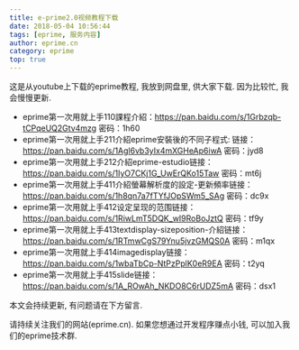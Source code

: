 ```yaml
---
title: e-prime2.0视频教程下载
date: 2018-05-04 10:56:44
tags: [eprime, 服务内容]
author: eprime.cn
category: eprime
top: true
---
```


这是从youtube上下载的eprime教程, 我放到网盘里, 供大家下载. 因为比较忙, 我会慢慢更新.

- eprime第一次用就上手110課程介紹：https://pan.baidu.com/s/1Grbzqb-tCPqeUQ2Gtv4mzg 密码：1h60
- eprime第一次用就上手211介紹eprime安裝後的不同子程式: 链接：https://pan.baidu.com/s/1Agl6vb3yIx4mXGHeAp6iwA 密码：jyd8
- eprime第一次用就上手212介紹eprime-estudio链接：https://pan.baidu.com/s/1IyO7CKj1G_UwErQKo15Taw 密码：mt6j
- eprime第一次用就上手411介紹螢幕解析度的設定-更新頻率链接：https://pan.baidu.com/s/1h8qn7a7fTYfJOpSWm5_SAg 密码：dc9x
- eprime第一次用就上手412设定呈现的范围链接：https://pan.baidu.com/s/1RiwLmT5DQK_wI9RoBoJztQ 密码：tf9y
- eprime第一次用就上手413textdisplay-sizeposition-介紹链接：https://pan.baidu.com/s/1RTmwCgS79Ynu5jvzGMQS0A 密码：m1qx
- eprime第一次用就上手414imagedisplay链接：https://pan.baidu.com/s/1wbaTbCp-NtPzPplK0eR9EA 密码：t2yq
- eprime第一次用就上手415slide链接：https://pan.baidu.com/s/1A_ROwAh_NKDO8C6rUDZ5mA 密码：dsx1

本文会持续更新, 有问题请在下方留言.

请持续关注我们的网站(eprime.cn). 如果您想通过开发程序赚点小钱, 可以加入我们的eprime技术群.